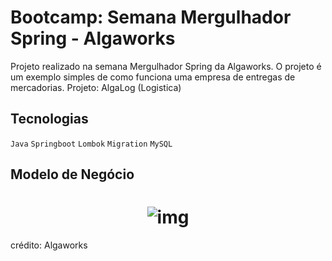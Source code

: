 # Bootcamp: Semana Mergulhador Spring - Algaworks


Projeto realizado na semana Mergulhador Spring da Algaworks. O projeto é um exemplo simples de como funciona uma empresa de entregas de mercadorias.
Projeto: AlgaLog (Logistica)


## Tecnologias

`Java` `Springboot` `Lombok` `Migration` `MySQL` 


## Modelo de Negócio

<h1 align="center">
    <img alt="img" title="#img" src="https://github.com/carlosjunior1983/springboot-Algaworks-Logistica/blob/main/img/Modelagem.png"  /><br>
</h1>


crédito: Algaworks